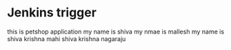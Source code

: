 # Jenkins trigger
this is petshop application
my name is shiva
my nmae is mallesh
my name is shiva krishna
mahi
shiva krishna
nagaraju
